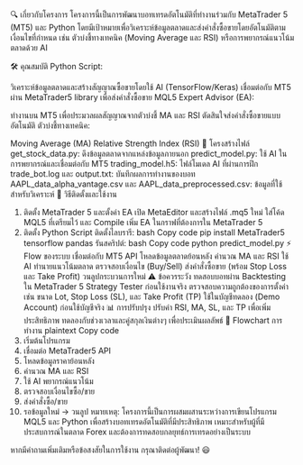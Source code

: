 🔍 เกี่ยวกับโครงการ
โครงการนี้เป็นการพัฒนาบอทเทรดอัตโนมัติที่ทำงานร่วมกับ MetaTrader 5 (MT5) และ Python โดยมีเป้าหมายเพื่อวิเคราะห์ข้อมูลตลาดและส่งคำสั่งซื้อขายโดยอัตโนมัติตามเงื่อนไขที่กำหนด เช่น ตัวบ่งชี้ทางเทคนิค (Moving Average และ RSI) หรือการพยากรณ์แนวโน้มตลาดด้วย AI

🛠️ คุณสมบัติ
Python Script:

วิเคราะห์ข้อมูลตลาดและสร้างสัญญาณซื้อขายโดยใช้ AI (TensorFlow/Keras)
เชื่อมต่อกับ MT5 ผ่าน MetaTrader5 library เพื่อส่งคำสั่งซื้อขาย
MQL5 Expert Advisor (EA):

ทำงานบน MT5 เพื่อประมวลผลสัญญาณจากตัวบ่งชี้ MA และ RSI
ตัดสินใจส่งคำสั่งซื้อขายแบบอัตโนมัติ
ตัวบ่งชี้ทางเทคนิค:

Moving Average (MA)
Relative Strength Index (RSI)
📁 โครงสร้างไฟล์
get_stock_data.py: ดึงข้อมูลตลาดจากแหล่งข้อมูลภายนอก
predict_model.py: ใช้ AI ในการพยากรณ์และเชื่อมต่อกับ MT5
trading_model.h5: ไฟล์โมเดล AI ที่ผ่านการฝึก
trade_bot.log และ output.txt: บันทึกผลการทำงานของบอท
AAPL_data_alpha_vantage.csv และ AAPL_data_preprocessed.csv: ข้อมูลที่ใช้สำหรับวิเคราะห์
🚀 วิธีติดตั้งและใช้งาน
1. ติดตั้ง MetaTrader 5 และตั้งค่า EA
เปิด MetaEditor และสร้างไฟล์ .mq5 ใหม่
ใส่โค้ด MQL5 ที่เตรียมไว้ และ Compile
เพิ่ม EA ในกราฟที่ต้องการใน MetaTrader 5
2. ติดตั้ง Python Script
ติดตั้งไลบรารี:
bash
Copy code
pip install MetaTrader5 tensorflow pandas
รันสคริปต์:
bash
Copy code
python predict_model.py
⚡ Flow ของระบบ
เชื่อมต่อกับ MT5 API
โหลดข้อมูลตลาดย้อนหลัง
คำนวณ MA และ RSI
ใช้ AI ทำนายแนวโน้มตลาด
ตรวจสอบเงื่อนไข (Buy/Sell)
ส่งคำสั่งซื้อขาย (พร้อม Stop Loss และ Take Profit)
วนลูปกระบวนการใหม่
⚠️ ข้อควรระวัง
ทดสอบบอทผ่าน Backtesting ใน MetaTrader 5 Strategy Tester ก่อนใช้งานจริง
ตรวจสอบความถูกต้องของการตั้งค่า เช่น ขนาด Lot, Stop Loss (SL), และ Take Profit (TP)
ใช้ในบัญชีทดลอง (Demo Account) ก่อนใช้บัญชีจริง
📊 การปรับปรุง
ปรับค่า RSI, MA, SL, และ TP เพื่อเพิ่มประสิทธิภาพ
ทดลองกับช่วงเวลาและคู่สกุลเงินต่างๆ เพื่อประเมินผลลัพธ์
🔗 Flowchart การทำงาน
plaintext
Copy code
1. เริ่มต้นโปรแกรม
2. เชื่อมต่อ MetaTrader5 API
3. โหลดข้อมูลราคาย้อนหลัง
4. คำนวณ MA และ RSI
5. ใช้ AI พยากรณ์แนวโน้ม
6. ตรวจสอบเงื่อนไขซื้อ/ขาย
7. ส่งคำสั่งซื้อ/ขาย
8. รอข้อมูลใหม่ -> วนลูป
หมายเหตุ: โครงการนี้เป็นการผสมผสานระหว่างการเขียนโปรแกรม MQL5 และ Python เพื่อสร้างบอทเทรดอัตโนมัติที่มีประสิทธิภาพ เหมาะสำหรับผู้ที่มีประสบการณ์ในตลาด Forex และต้องการทดสอบกลยุทธ์การเทรดอย่างเป็นระบบ

หากมีคำถามเพิ่มเติมหรือข้อสงสัยในการใช้งาน กรุณาติดต่อผู้พัฒนา! 😃
 
 
